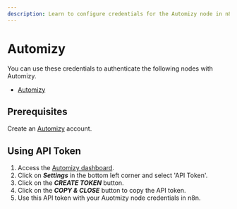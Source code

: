 ```yaml
---
description: Learn to configure credentials for the Automizy node in n8n
---
```


# Automizy

You can use these credentials to authenticate the following nodes with Automizy.
- [Automizy](../../nodes-library/nodes/Automizy/README.md)

## Prerequisites

Create an [Automizy](https://automizy.com/) account.

## Using API Token

1. Access the [Automizy dashboard](https://app.automizy.com/dashboard).
2. Click on ***Settings*** in the bottom left corner and select 'API Token'.
3. Click on the ***CREATE TOKEN*** button.
4. Click on the ***COPY & CLOSE*** button to copy the API token.
5. Use this API token with your Auotmizy node credentials in n8n.
